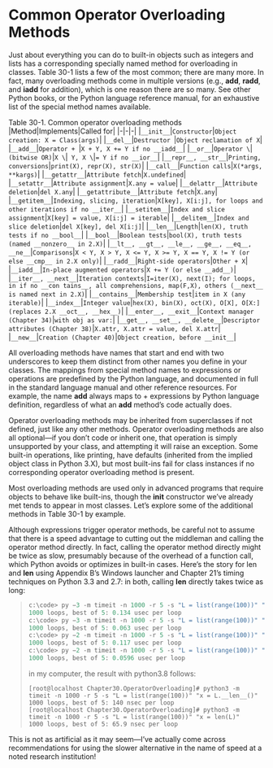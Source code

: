 # Common Operator Overloading Methods

Just about everything you can do to built-in objects such as integers and lists has a
corresponding specially named method for overloading in classes. Table 30-1 lists a
few of the most common; there are many more. In fact, many overloading methods
come in multiple versions (e.g., __add__, __radd__, and __iadd__ for addition), which
is one reason there are so many. See other Python books, or the Python language reference
manual, for an exhaustive list of the special method names available.

Table 30-1. Common operator overloading methods
|Method|Implements|Called for|
|-|-|-|
|`__init__`|`Constructor`|`Object creation: X = Class(args)`|
|`__del__`|`Destructor `|`Object reclamation of X`|
|`__add__`|`Operator + `|`X + Y, X += Y if no __iadd__`|
|`__or__`|`Operator \`|` (bitwise OR)`|`X \`|` Y, X \`|`= Y if no __ior__`|
|`__repr__, __str__`|`Printing, conversions`|`print(X), repr(X), str(X)`|
|`__call__`|`Function calls`|`X(*args, **kargs)`|
|`__getattr__`|`Attribute fetch`|`X.undefined`|
|`__setattr__`|`Attribute assignment`|`X.any = value`|
|`__delattr__`|`Attribute deletion`|`del X.any`|
|`__getattribute__`|`Attribute fetch`|`X.any`|
|`__getitem__`|`Indexing, slicing, iteration`|`X[key], X[i:j], for loops and other iterations if no __iter__`|
|`__setitem__`|`Index and slice assignment`|`X[key] = value, X[i:j] = iterable`|
|`__delitem__`|`Index and slice deletion`|`del X[key], del X[i:j]`|
|`__len__`|`Length`|`len(X), truth tests if no __bool__`|
|`__bool__`|`Boolean tests`|`bool(X), truth tests (named __nonzero__ in 2.X)`|
|`__lt__, __gt__, __le__, __ge__, __eq__, __ne__`|`Comparisons`|`X < Y, X > Y, X <= Y, X >= Y, X == Y, X != Y (or else __cmp__ in 2.X only)`|
|`__radd__`|`Right-side operators`|`Other + X`|
|`__iadd__`|`In-place augmented operators`|`X += Y (or else __add__)`|
|`__iter__, __next__`|`Iteration contexts`|`I=iter(X), next(I); for loops, in if no __con tains__, all comprehensions, map(F,X), others (__next__ is named next in 2.X)`|
|`__contains__`|`Membership test`|`item in X (any iterable)`|
|`__index__`|`Integer value`|`hex(X), bin(X), oct(X), O[X], O[X:] (replaces 2.X __oct__, __hex__)`|
|`__enter__, __exit__`|`Context manager (Chapter 34)`|`with obj as var:`|
|`__get__, __set__, __delete__`|`Descriptor attributes (Chapter 38)`|`X.attr, X.attr = value, del X.attr`|
|`__new__`|`Creation (Chapter 40)`|`Object creation, before __init__`|

All overloading methods have names that start and end with two underscores to keep
them distinct from other names you define in your classes. The mappings from special
method names to expressions or operations are predefined by the Python language,
and documented in full in the standard language manual and other reference resources.
For example, the name __add__ always maps to + expressions by Python language definition,
regardless of what an __add__ method’s code actually does.

Operator overloading methods may be inherited from superclasses if not defined, just
like any other methods. Operator overloading methods are also all optional—if you
don’t code or inherit one, that operation is simply unsupported by your class, and
attempting it will raise an exception. Some built-in operations, like printing, have defaults
(inherited from the implied object class in Python 3.X), but most built-ins fail
for class instances if no corresponding operator overloading method is present.

Most overloading methods are used only in advanced programs that require objects to
behave like built-ins, though the __init__ constructor we’ve already met tends to appear
in most classes. Let’s explore some of the additional methods in Table 30-1 by
example.

Although expressions trigger operator methods, be careful not to assume
that there is a speed advantage to cutting out the middleman and
calling the operator method directly. In fact, calling the operator method
directly might be twice as slow, presumably because of the overhead of
a function call, which Python avoids or optimizes in built-in cases.
Here’s the story for len and __len__ using Appendix B’s Windows
launcher and Chapter 21’s timing techniques on Python 3.3 and 2.7: in
both, calling __len__ directly takes twice as long:
> ```powershell
> c:\code> py −3 -m timeit -n 1000 -r 5 -s "L = list(range(100))" "x = L.__len__()"
> 1000 loops, best of 5: 0.134 usec per loop
> c:\code> py −3 -m timeit -n 1000 -r 5 -s "L = list(range(100))" "x = len(L)"
> 1000 loops, best of 5: 0.063 usec per loop
> c:\code> py −2 -m timeit -n 1000 -r 5 -s "L = list(range(100))" "x = L.__len__()"
> 1000 loops, best of 5: 0.117 usec per loop
> c:\code> py −2 -m timeit -n 1000 -r 5 -s "L = list(range(100))" "x = len(L)"
> 1000 loops, best of 5: 0.0596 usec per loop
> ```
> in my computer, the result with python3.8 follows:
> ```shell
> [root@localhost Chapter30.OperatorOverloading]# python3 -m timeit -n 1000 -r 5 -s "L = list(range(100))" "x = L.__len__()"
> 1000 loops, best of 5: 140 nsec per loop
> [root@localhost Chapter30.OperatorOverloading]# python3 -m timeit -n 1000 -r 5 -s "L = list(range(100))" "x = len(L)"
> 1000 loops, best of 5: 65.9 nsec per loop
> ```
This is not as artificial as it may seem—I’ve actually come across recommendations
for using the slower alternative in the name of speed at a noted research institution!
